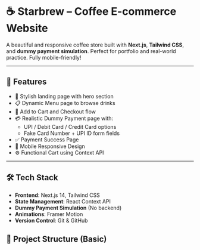 # ☕️ Starbrew – Coffee E-commerce Website

A beautiful and responsive coffee store built with **Next.js**, **Tailwind CSS**, and **dummy payment simulation**. Perfect for portfolio and real-world practice. Fully mobile-friendly!

---

## 🚀 Features

- 🧋 Stylish landing page with hero section
- 📋 Dynamic Menu page to browse drinks
- 🛒 Add to Cart and Checkout flow
- 💳 Realistic Dummy Payment page with:
  - UPI / Debit Card / Credit Card options
  - Fake Card Number + UPI ID form fields
- ✅ Payment Success Page
- 📱 Mobile Responsive Design
- ⚙️ Functional Cart using Context API

---

## 🛠️ Tech Stack

- **Frontend**: Next.js 14, Tailwind CSS
- **State Management**: React Context API
- **Dummy Payment Simulation** (No backend)
- **Animations**: Framer Motion
- **Version Control**: Git & GitHub


## 📂 Project Structure (Basic)

